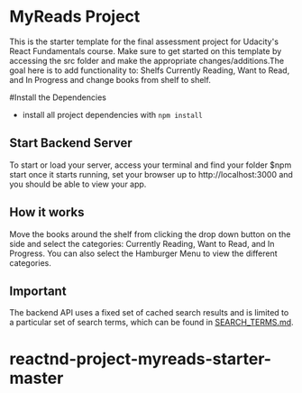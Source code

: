 # MyReads Project
This is the starter template for the final assessment project for Udacity's React Fundamentals course. Make sure to get started on this template by accessing the src folder and make the appropriate changes/additions.The goal here is to add functionality to: Shelfs Currently Reading, Want to Read, and In Progress and change books from shelf to shelf.

#Install the Dependencies
* install all project dependencies with `npm install`

## Start Backend Server
To start or load your server, access your terminal and find your folder
$npm start once it starts running, set your browser up to  http://localhost:3000 and you should be able to view your app.

## How it works
Move the books around the shelf from clicking the drop down button on the side and select the categories: Currently Reading, Want to Read, and In Progress. You can also select the Hamburger Menu to view the different categories.

## Important
The backend API uses a fixed set of cached search results and is limited to a particular set of search terms, which can be found in [SEARCH_TERMS.md](SEARCH_TERMS.md).
# reactnd-project-myreads-starter-master
